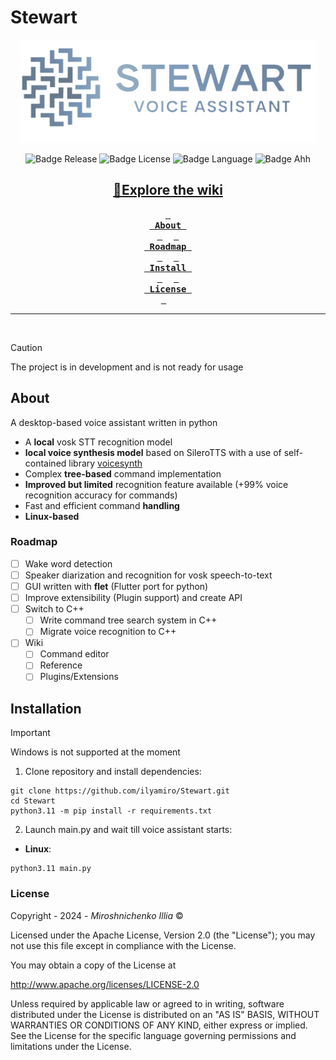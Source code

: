 # Stewart

<div align = center>
<img src="data/images/stewart_logo.png" alt="Logo" width="" height="165">

![Badge Release]
![Badge License]
![Badge Language] 
![Badge Ahh]<br>

[//]: # (Stable: [v1.2.0]&#40;https://github.com/ilyamiro/Stewart/releases/tag/v1.0.0-alpha&#41; / )
<a id="link-wiki" href="https://github.com/ilyamiro/Stewart/wiki">📘Explore the wiki</a>
<br>
---

**[<kbd> <br> About <br> </kbd>][About]** 
**[<kbd> <br> Roadmap <br> </kbd>][Roadmap]** 
**[<kbd> <br> Install <br> </kbd>][Install]** 
**[<kbd> <br> License <br> </kbd>][License]** 

---

<br>
</div>

> [!CAUTION]
> The project is in development and is not ready for usage</h3>

## About

A desktop-based voice assistant written in python

- A **local** vosk STT recognition model 
- **local voice synthesis model** based on SileroTTS with a use of self-contained library [voicesynth](https://github.com/ilyamiro/voicesynth)
- Complex **tree-based** command implementation 
- **Improved but limited** recognition feature available (+99% voice recognition accuracy for commands)
- Fast and efficient command **handling**
- **Linux-based**

### Roadmap

- [ ] Wake word detection
- [ ] Speaker diarization and recognition for vosk speech-to-text
- [ ] GUI written with **flet** (Flutter port for python)
- [ ] Improve extensibility (Plugin support) and create API
- [ ] Switch to C++
  - [ ] Write command tree search system in C++
  - [ ] Migrate voice recognition to C++ 
- [ ] Wiki
  - [ ] Command editor
  - [ ] Reference
  - [ ] Plugins/Extensions

## Installation

> [!IMPORTANT]
> Windows is not supported at the moment

1. Clone repository and install dependencies:
  ```commandline
  git clone https://github.com/ilyamiro/Stewart.git
  cd Stewart
  python3.11 -m pip install -r requirements.txt
  ```
2. Launch main.py and wait till voice assistant starts:<br>
- **Linux**:
```commandline
python3.11 main.py
```


### License


Copyright - 2024 -  <i>Miroshnichenko Illia</i> ©

Licensed under the Apache License, Version 2.0 (the "License");
you may not use this file except in compliance with the License.

You may obtain a copy of the License at

   http://www.apache.org/licenses/LICENSE-2.0

Unless required by applicable law or agreed to in writing,
software distributed under the License is distributed on an "AS IS" BASIS, WITHOUT WARRANTIES OR CONDITIONS OF ANY KIND, either express or implied.
See the License for the specific language governing permissions and limitations under the License.

<!----------------------------------------------------------------------------->

[About]: #About
[Install]: #Installation
[Roadmap]: #Roadmap
[License]: #License

<!----------------------------------{ Badges }--------------------------------->

[Badge Release]: https://img.shields.io/github/v/release/ilyamiro/Stewart.svg
[Badge Language]: https://img.shields.io/github/languages/top/ilyamiro/Stewart
[Badge License]: https://img.shields.io/github/license/ilyamiro/Stewart
[Badge Ahh]: https://img.shields.io/badge/Pet-project-C68FE6